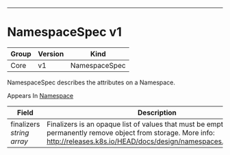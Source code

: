 

-----------
# NamespaceSpec v1



Group        | Version     | Kind
------------ | ---------- | -----------
Core | v1 | NamespaceSpec







NamespaceSpec describes the attributes on a Namespace.

<aside class="notice">
Appears In <a href="#namespace-v1">Namespace</a> </aside>

Field        | Description
------------ | -----------
finalizers <br /> *string array*  | Finalizers is an opaque list of values that must be empty to permanently remove object from storage. More info: http://releases.k8s.io/HEAD/docs/design/namespaces.md#finalizers






